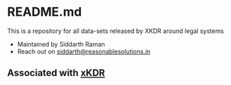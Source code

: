# README.md

This is a repository for all data-sets released by XKDR around legal systems
- Maintained by Siddarth Raman
- Reach out on siddarth@reasonablesolutions.in

## Associated with [xKDR](www.xkdr.org)
